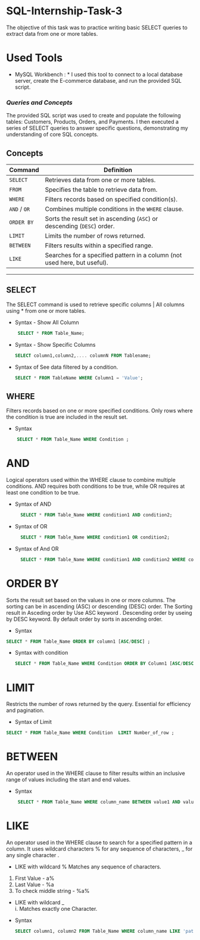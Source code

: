 # SQL-Internship-Task-3
The objective of this task was to practice writing basic SELECT queries to extract data from one or more tables.
# Used Tools 
* MySQL Workbench : * I used this tool to connect to a local database server, create the E-commerce database, and run the provided SQL script.
### *Queries and Concepts*
The provided SQL script was used to create and populate the following tables: Customers, Products, Orders, and Payments. I then executed a series of SELECT queries to answer specific questions, demonstrating my understanding of core SQL concepts. <br>
## Concepts 

| Command      | Definition                                                                |
| ------------ | ------------------------------------------------------------------------- |
| `SELECT`     | Retrieves data from one or more tables.                                   |
| `FROM`       | Specifies the table to retrieve data from.                                |
| `WHERE`      | Filters records based on specified condition(s).                          |
| `AND` / `OR` | Combines multiple conditions in the `WHERE` clause.                       |
| `ORDER BY`   | Sorts the result set in ascending (`ASC`) or descending (`DESC`) order.   |
| `LIMIT`      | Limits the number of rows returned.                                       |
| `BETWEEN`    | Filters results within a specified range.                                 |
| `LIKE`       | Searches for a specified pattern in a column (not used here, but useful). |

---
## SELECT 
The SELECT command is used to retrieve specific columns | All columns using * from one or more tables. 

* Syntax - Show  All Column  <br>
  ```sql
   SELECT * FROM Table_Name;
  ``` 
* Syntax - Show Specific Columns <br>
  ```sql
  SELECT column1,column2,.... columnN FROM Tablename;
  ```
* Syntax of See data filtered by a condition. <br>
  ```sql
  SELECT * FROM TableName WHERE Column1 = 'Value';
  ```
##  WHERE
Filters records based on one or more specified conditions. Only rows where the condition is true are included in the result set.
* Syntax <br>
```sql
    SELECT * FROM Table_Name WHERE Condition ;
```
# AND 
Logical operators used within the WHERE clause to combine multiple conditions. AND requires both conditions to be true, while OR requires at least one condition to be true.

* Syntax of AND <br>
 
  ```sql
    SELECT * FROM Table_Name WHERE condition1 AND condition2;
  ```
* Syntax of OR <br>
  ```sql
    SELECT * FROM Table_Name WHERE condition1 OR condition2;
   ```
* Syntax of And OR 
  ```sql
    SELECT * FROM Table_Name WHERE condition1 AND condition2 WHERE condition1 OR condition2;
  ```
# ORDER BY 
Sorts the result set based on the values in one or more columns. The sorting can be in ascending (ASC) or descending (DESC) order.
The Sorting result in Asceding order by Use ASC keyword . Descending order by useing by DESC keyword. By default order by sorts in ascending order.
 *  Syntax <br>
   ```sql
  SELECT * FROM Table_Name ORDER BY column1 [ASC/DESC] ;
   ```
* Syntax with condition  <br>
  ```sql
  SELECT * FROM Table_Name WHERE Condition ORDER BY Column1 [ASC/DESC] ;
  ```
# LIMIT
Restricts the number of rows returned by the query. Essential for efficiency and pagination.
  
  * Syntax of Limit <br>
  ```sql
  SELECT * FROM Table_Name WHERE Condition  LIMIT Number_of_row ;
  ```
  
# BETWEEN
An operator used in the WHERE clause to filter results within an inclusive range of values including the start and end values.
* Syntax <br>
  
   ```sql
    SELECT * FROM Table_Name WHERE column_name BETWEEN value1 AND value2 ;
   ```
# LIKE
An operator used in the WHERE clause to search for a specified pattern in a column. It uses wildcard characters % for any sequence of characters, _ for any single character .
*  LIKE with wildcard % Matches any sequence of characters.
    
1. First Value - a%
2. Last Value - %a
3. To check middle string - %a% <br>

* LIKE with wildcard _ <br>
i. Matches exactly one Character. <br>

* Syntax
  ```sql
  SELECT column1, column2 FROM Table_Name WHERE column_name LIKE 'pattern';
  ```


        
    
 

  
   
  

  


  


















